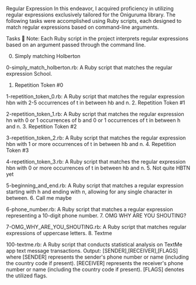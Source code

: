 Regular Expression
In this endeavor, I acquired proficiency in utilizing regular expressions exclusively tailored for the Oniguruma library. The following tasks were accomplished using Ruby scripts, each designed to match regular expressions based on command-line arguments.

Tasks 📄
Note: Each Ruby script in the project interprets regular expressions based on an argument passed through the command line.

0. Simply matching Holberton

0-simply_match_holberton.rb: A Ruby script that matches the regular expression School.
1. Repetition Token #0

1-repetition_token_0.rb: A Ruby script that matches the regular expression hbn with 2-5 occurrences of t in between hb and n.
2. Repetition Token #1

2-repetition_token_1.rb: A Ruby script that matches the regular expression hn with 0 or 1 occurrences of b and 0 or 1 occurrences of t in between h and n.
3. Repetition Token #2

3-repetition_token_2.rb: A Ruby script that matches the regular expression hbn with 1 or more occurrences of t in between hb and n.
4. Repetition Token #3

4-repetition_token_3.rb: A Ruby script that matches the regular expression hbn with 0 or more occurrences of t in between hb and n.
5. Not quite HBTN yet

5-beginning_and_end.rb: A Ruby script that matches a regular expression starting with h and ending with n, allowing for any single character in between.
6. Call me maybe

6-phone_number.rb: A Ruby script that matches a regular expression representing a 10-digit phone number.
7. OMG WHY ARE YOU SHOUTING?

7-OMG_WHY_ARE_YOU_SHOUTING.rb: A Ruby script that matches regular expressions of uppercase letters.
8. Textme

100-textme.rb: A Ruby script that conducts statistical analysis on TextMe app text message transactions.
Output: [SENDER],[RECEIVER],[FLAGS] where
[SENDER] represents the sender's phone number or name (including the country code if present).
[RECEIVER] represents the receiver's phone number or name (including the country code if present).
[FLAGS] denotes the utilized flags.
